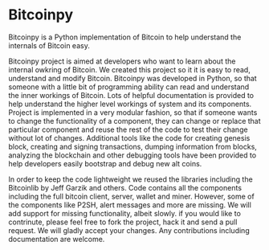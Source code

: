 Bitcoinpy
=========

Bitcoinpy is a Python implementation of Bitcoin to help understand the internals of Bitcoin easy.


Bitcoinpy project is aimed at developers who want to learn about the internal owkring of Bitcoin. We created this project so it it is easy to read, understand and modify Bitcoin. Bitcoinpy was developed in Python, so that someone with a little bit of programming ability can read and understand the inner workings of Bitcoin. Lots of helpful documentation is provided to help understand the higher level workings of system and its components. Project is implemented in a very modular fashion, so that if someone wants to change the functionality of a component, they can change or replace that particular component and reuse the rest of the code to test their change without lot of changes. Additional tools like the code for creating genesis block, creating and signing transactions, dumping information from blocks, analyzing the blockchain and other debugging tools have been provided to help developers easily bootstrap and debug new alt coins.

In order to keep the code lightweight we reused the libraries including the Bitcoinlib by Jeff Garzik and others. Code contains all the components including the full bitcoin client, server, wallet and miner. However, some of the components like P2SH, alert messages and more are missing. We will add support for missing functionality, albeit slowly. if you would like to contrinute, please feel free to fork the project, hack it and send a pull request. We will gladly accept your changes. Any contributions including documentation are welcome.
